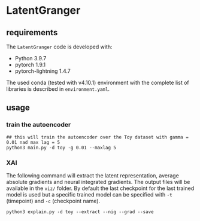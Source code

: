 # LatentGranger 

## requirements 

The `LatentGranger` code is developed with: 

- Python 3.9.7 
- pytorch 1.9.1  
- pytorch-lightning 1.4.7


The used conda (tested with v4.10.1) environment with the complete list of libraries 
 is  described in `environment.yaml`.  


## usage 

### train the autoencoder 

```
## this will train the autoencoder over the Toy dataset with gamma = 0.01 nad max lag = 5
python3 main.py -d toy -g 0.01 --maxlag 5 
```

### XAI

The following command will extract the latent representation, average absolute gradients and 
neural integrated gradients. The output files will be available in the `viz/` folder. 
By default the last checkpoint for the last trained model is used but a specific trained model can 
be specified with `-t` (timepoint) and `-c` (checkpoint name).  

```
python3 explain.py -d toy --extract --nig --grad --save
```
